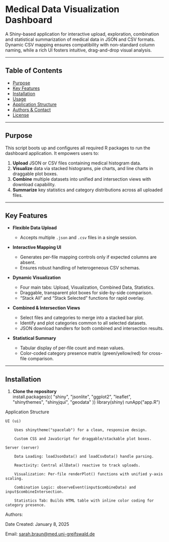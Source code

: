 # Medical Data Visualization Dashboard

A Shiny-based application for interactive upload, exploration, combination and statistical summarization of medical data in JSON and CSV formats. Dynamic CSV mapping ensures compatibility with non-standard column naming, while a rich UI fosters intuitive, drag-and-drop visual analysis.

---

## Table of Contents

- [Purpose](#purpose)  
- [Key Features](#key-features)  
- [Installation](#installation)  
- [Usage](#usage)  
- [Application Structure](#application-structure)   
- [Authors & Contact](#authors--contact)  
- [License](#license)  

---

## Purpose

This script boots up and configures all required R packages to run the dashboard application. It empowers users to:

1. **Upload** JSON or CSV files containing medical histogram data.  
2. **Visualize** data via stacked histograms, pie charts, and line charts in draggable plot boxes.  
4. **Combine** multiple datasets into unified and intersection views with download capability.  
5. **Summarize** key statistics and category distributions across all uploaded files.

---

## Key Features

- **Flexible Data Upload**  
  - Accepts multiple `.json` and `.csv` files in a single session.  

- **Interactive Mapping UI**  
  - Generates per-file mapping controls only if expected columns are absent.  
  - Ensures robust handling of heterogeneous CSV schemas.

- **Dynamic Visualization**  
  - Four main tabs: Upload, Visualization, Combined Data, Statistics.  
  - Draggable, transparent plot boxes for side-by-side comparison.  
  - “Stack All” and “Stack Selected” functions for rapid overlay.

- **Combined & Intersection Views**  
  - Select files and categories to merge into a stacked bar plot.  
  - Identify and plot categories common to all selected datasets.  
  - JSON download handlers for both combined and intersection results.

- **Statistical Summary**  
  - Tabular display of per-file count and mean values.  
  - Color-coded category presence matrix (green/yellow/red) for cross-file comparison.

---

## Installation

1. **Clone the repository**  
  install.packages(c(
  "shiny",
  "jsonlite",
  "ggplot2",
  "leaflet",
  "shinythemes",
  "shinyjqui",
  "geodata"
))
library(shiny)
runApp("app.R")

Application Structure

    UI (ui)

        Uses shinytheme("spacelab") for a clean, responsive design.

        Custom CSS and JavaScript for draggable/stackable plot boxes.

    Server (server)

        Data Loading: loadJsonData() and loadCsvData() handle parsing.

        Reactivity: Central allData() reactive to track uploads.

        Visualization: Per-file renderPlot() functions with unified y-axis scaling.

        Combination Logic: observeEvent(input$combineData) and input$combineIntersection.

        Statistics Tab: Builds HTML table with inline color coding for category presence.




  Authors: 

  Date Created: January 8, 2025

  Email: sarah.braun@med.uni-greifswald.de

   
